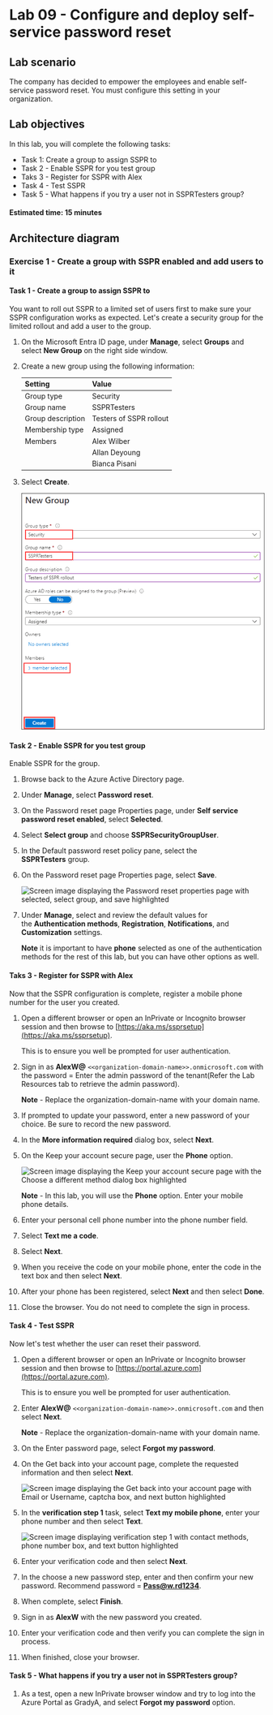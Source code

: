 # Lab 09 - Configure and deploy self-service password reset

## Lab scenario
The company has decided to empower the employees and enable self-service password reset. You must configure this setting in your organization.

## Lab objectives
In this lab, you will complete the following tasks:

+ Task 1: Create a group to assign SSPR to
+ Task 2 - Enable SSPR for you test group
+ Taks 3 - Register for SSPR with Alex
+ Task 4 - Test SSPR
+ Task 5 - What happens if you try a user not in SSPRTesters group?

#### Estimated time: 15 minutes

## Architecture diagram

### Exercise 1 - Create a group with SSPR enabled and add users to it

#### Task 1 - Create a group to assign SSPR to

You want to roll out SSPR to a limited set of users first to make sure your SSPR configuration works as expected. Let's create a security group for the limited rollout and add a user to the group.

1. On the Microsoft Entra ID page, under **Manage**, select **Groups** and select **New Group** on the right side window.

2. Create a new group using the following information:

    | **Setting**| **Value**|
    | :--- | :--- |
    | Group type| Security|
    | Group name| SSPRTesters|
    | Group description| Testers of SSPR rollout|
    | Membership type| Assigned|
    | Members| Alex Wilber |
    | |  Allan Deyoung |
    | | Bianca Pisani |
  
    
3. Select **Create**.

    ![Screen image displaying the New Group page with group type, group name, and create highlighted](./media/lp2-mod2-create-sspr-security-group.png)

#### Task 2 - Enable SSPR for you test group

Enable SSPR for the group.

1. Browse back to the Azure Active Directory page.

2. Under **Manage**, select **Password reset**.

3. On the Password reset page Properties page, under **Self service password reset enabled**, select **Selected**.

4. Select **Select group** and choose **SSPRSecurityGroupUser**.

5. In the Default password reset policy pane, select the **SSPRTesters** group.

6. On the Password reset page Properties page, select **Save**.

    ![Screen image displaying the Password reset properties page with selected, select group, and save highlighted](./media/lp2-mod2-enable-password-reset-for-selected-group.png)

7. Under **Manage**, select and review the default values for the **Authentication methods**, **Registration**, **Notifications**, and **Customization** settings.

    **Note** it is important to have **phone** selected as one of the authentication methods for the rest of this lab, but you can have other options as well.

#### Taks 3 - Register for SSPR with Alex

Now that the SSPR configuration is complete, register a mobile phone number for the user you created.

1. Open a different browser or open an InPrivate or Incognito browser session and then browse to [https://aka.ms/ssprsetup](https://aka.ms/ssprsetup).

    This is to ensure you well be prompted for user authentication.

2. Sign in as **AlexW@** `<<organization-domain-name>>.onmicrosoft.com` with the password = Enter the admin password of the tenant(Refer the Lab Resources tab to retrieve the admin password).

    **Note** - Replace the organization-domain-name with your domain name.

3. If prompted to update your password, enter a new password of your choice. Be sure to record the new password.

4. In the **More information required** dialog box, select **Next**.

5. On the Keep your account secure page, user the **Phone** option.

    ![Screen image displaying the Keep your account secure page with the Choose a different method dialog box highlighted](./media/lp2-mod2-keep-your-account-secure-page.png)

    **Note** - In this lab, you will use the **Phone** option. Enter your mobile phone details.

6. Enter your personal cell phone number into the phone number field.
7. Select **Text me a code**.
8. Select **Next**.

9. When you receive the code on your mobile phone, enter the code in the text box and then select **Next**.

10. After your phone has been registered, select **Next** and then select **Done**.

11. Close the browser. You do not need to complete the sign in process.

#### Task 4 - Test SSPR

Now let's test whether the user can reset their password.

1. Open a different browser or open an InPrivate or Incognito browser session and then browse to [https://portal.azure.com](https://portal.azure.com).

    This is to ensure you well be prompted for user authentication.

2. Enter **AlexW@** `<<organization-domain-name>>.onmicrosoft.com` and then select **Next**.

    **Note** - Replace the organization-domain-name with your domain name.

3. On the Enter password page, select **Forgot my password**.

4. On the Get back into your account page, complete the requested information and then select **Next**.

    ![Screen image displaying the Get back into your account page with Email or Username, captcha box, and next button highlighted](./media/lp2-mod2-get-back-into-your-account-page.png)

5. In the **verification step 1** task, select **Text my mobile phone**, enter your phone number and then select **Text**.

    ![Screen image displaying verification step 1 with contact methods, phone number box, and text button highlighted](./media/lp2-mod2-sspr-verification-step-1.png)

6. Enter your verification code and then select **Next**.

7. In the choose a new password step, enter and then confirm your new password.  Recommend password = **Pass@w.rd1234**.

8. When complete, select **Finish**.

9. Sign in as **AlexW** with the new password you created.

10. Enter your verification code and then verify you can complete the sign in process.

11. When finished, close your browser.

#### Task 5 - What happens if you try a user not in SSPRTesters group?

1. As a test, open a new InPrivate browser window and try to log into the Azure Portal as GradyA, and select **Forgot my password** option.
